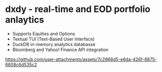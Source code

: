# dxdy - real-time and EOD portfolio anlaytics

* Supports Equities and Options
* Textual TUI (Text-Based User Interface)
* DuckDB in-memory analytics databasse
* Bloomberg and Yahoo! Finance API integration


https://github.com/user-attachments/assets/7c2868d5-e6da-426f-8875-6608c6d535c2

